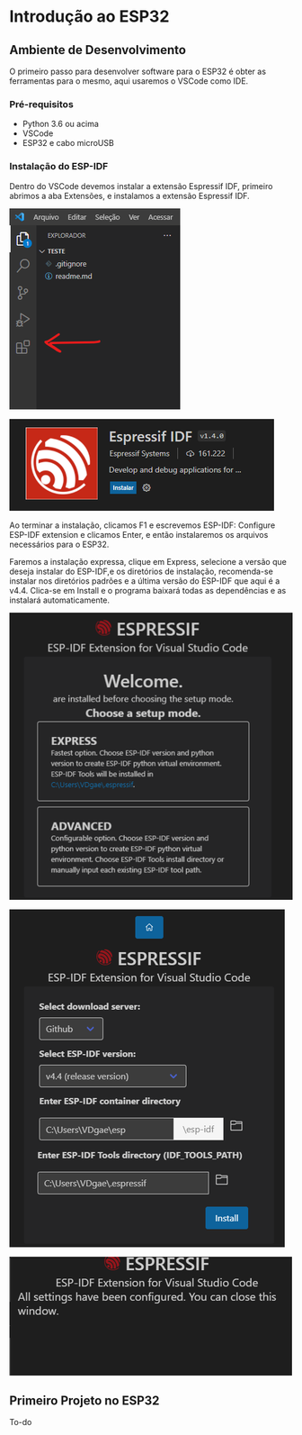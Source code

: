 # Introdução ao ESP32

## Ambiente de Desenvolvimento

O primeiro passo para desenvolver software para o ESP32 é obter as ferramentas para o mesmo, aqui usaremos o VSCode como IDE.

### Pré-requisitos

- Python 3.6 ou acima
- VSCode 
- ESP32 e cabo microUSB

### Instalação do ESP-IDF 
Dentro do VSCode devemos instalar a extensão Espressif IDF, primeiro abrimos a aba Extensões, e instalamos a extensão  Espressif IDF.   

![pic1](/media/espidf/p1.png)

![pic2](/media/espidf/p2.png)

Ao terminar a instalação, clicamos F1 e escrevemos ESP-IDF: Configure ESP-IDF extension
e clicamos Enter, e então instalaremos os arquivos necessários para o ESP32.

Faremos a instalação expressa, clique em Express, selecione a versão que deseja instalar do ESP-IDF,e os diretórios de instalação, recomenda-se instalar nos diretórios padrões e a última versão do ESP-IDF que aqui é a v4.4. Clica-se em Install e o programa baixará todas as dependências e as instalará automaticamente.

![pic3](/media/espidf/p3.png)

![pic4](/media/espidf/p4.png)

![pic5](/media/espidf/p5.png)

## Primeiro Projeto no ESP32

To-do

